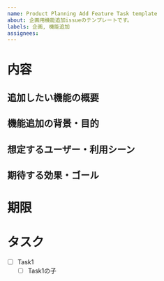 ```yaml
---
name: Product Planning Add Feature Task template
about: 企画用機能追加issueのテンプレートです。
labels: 企画, 機能追加
assignees: 
---
```

# 内容
## 追加したい機能の概要
<!-- どのような新機能を追加したいか、簡潔に記載してください。-->
<!--（例：○○画面に△△ボタンを追加し、××の操作ができるようにする）-->

## 機能追加の背景・目的
<!-- なぜこの機能が必要か、どういった課題や要望があるか、追加する目的を記載してください。-->
<!--（例：ユーザーから〇〇の要望が多いため など）-->

## 想定するユーザー・利用シーン
<!-- 誰がどんな場面で利用する機能なのかを記載してください。-->
<!--（例：一般ユーザーが日常的に使う／管理者がデータ集計時に使う など）-->

## 期待する効果・ゴール
<!-- この機能追加によってどのような成果やメリットが得られるのかを記載してください。-->
<!--（例：ユーザー満足度向上、アプリケーション利用者の増加 など）-->

# 期限

# タスク
<!-- 任意の内容に書き換えてください。半角スペース2つを先頭につけることで子階層を作成可能です。 -->
- [ ] Task1
  - [ ] Task1の子
